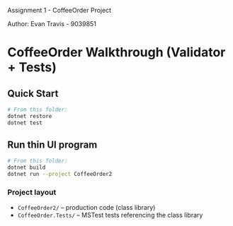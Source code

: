 Assignment 1 - CoffeeOrder Project 

Author: Evan Travis - 9039851

# CoffeeOrder Walkthrough (Validator + Tests)

## Quick Start
```bash
# From this folder:
dotnet restore
dotnet test
```

## Run thin UI program
```bash
# From this folder:
dotnet build
dotnet run --project CoffeeOrder2
```

### Project layout
- `CoffeeOrder2/` – production code (class library)
- `CoffeeOrder.Tests/` – MSTest tests referencing the class library
